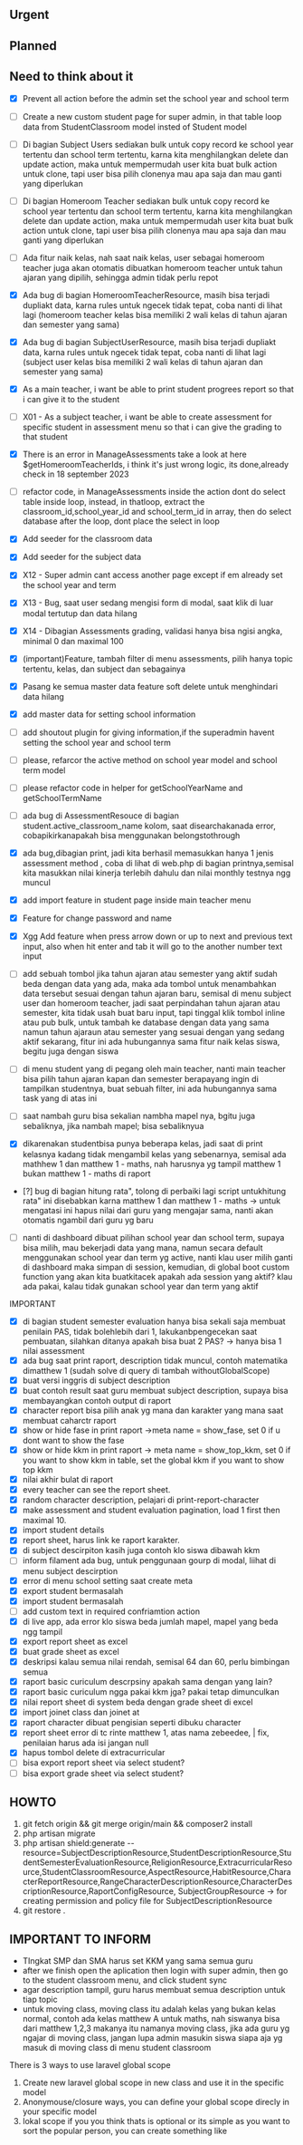 ## Urgent

## Planned

## Need to think about it


- [x] Prevent all action before the admin set the school year and school term

- [ ] Create a new custom student page for super admin, in that table loop data from StudentClassroom model insted of Student model

- [ ] Di bagian Subject Users sediakan bulk untuk copy record ke school year tertentu dan school term tertentu, karna kita menghilangkan delete dan update action, maka untuk mempermudah user kita buat bulk action untuk clone, tapi user bisa pilih clonenya mau apa saja dan mau ganti yang diperlukan

- [ ] Di bagian Homeroom Teacher sediakan bulk untuk copy record ke school year tertentu dan school term tertentu, karna kita menghilangkan delete dan update action, maka untuk mempermudah user kita buat bulk action untuk clone, tapi user bisa pilih clonenya mau apa saja dan mau ganti yang diperlukan

- [ ] Ada fitur naik kelas, nah saat naik kelas, user sebagai homeroom teacher juga akan otomatis dibuatkan homeroom teacher untuk tahun ajaran yang dipilih, sehingga admin tidak perlu repot

- [x] Ada bug di bagian HomeroomTeacherResource, masih bisa terjadi dupliakt data, karna rules untuk ngecek tidak tepat, coba nanti di lihat lagi (homeroom teacher kelas bisa memiliki 2 wali kelas di tahun ajaran dan semester yang sama)

- [x] Ada bug di bagian SubjectUserResource, masih bisa terjadi dupliakt data, karna rules untuk ngecek tidak tepat, coba nanti di lihat lagi (subject user kelas bisa memiliki 2 wali kelas di tahun ajaran dan semester yang sama)

- [x] As a main teacher, i want be able to print student progrees report so that i can give it to the student

- [ ] X01 - As a subject teacher, i want be able to create assessment for specific student in assessment menu so that i can give the grading to that student

- [x] There is an error in ManageAssessments take a look at here $getHomeroomTeacherIds, i think it's just wrong logic, its done,already check  in 18 september 2023
- [ ] refactor code, in ManageAssessments inside the action dont do select table inside loop, instead, in thatloop, extract the classroom_id,school_year_id and school_term_id in array, then do select database after the loop, dont place the select in loop

- [x] Add seeder for the classroom data
- [x] Add seeder for the subject data 
- [x] X12 - Super admin cant access another page except if em already set the school year and term
- [x] X13 - Bug, saat user sedang mengisi form di modal, saat klik di luar modal tertutup dan data hilang
- [x] X14 - Dibagian Assessments grading, validasi hanya bisa ngisi angka, minimal 0 dan maximal 100
- [x] (important)Feature, tambah filter di menu assessments, pilih hanya topic tertentu, kelas, dan subject dan sebagainya
- [x] Pasang ke semua master data feature soft delete untuk menghindari data hilang
- [x] add master data for setting school information
- [ ] add shoutout plugin for giving information,if the superadmin havent setting the school year and school term
- [ ] please, refarcor the active method on school year model and school term model
- [ ] please refactor code in helper for getSchoolYearName and getSchoolTermName
- [ ] ada bug di AssessmentResouce di bagian student.active_classroom_name kolom, saat disearchakanada error,  cobapikirkanapakah bisa menggunakan belongstothrough
- [x] ada bug,dibagian print, jadi kita berhasil memasukkan hanya 1 jenis assessment method , coba di lihat di web.php di bagian printnya,semisal kita masukkan nilai kinerja terlebih dahulu dan nilai monthly testnya ngg muncul
- [x] add import feature in student page inside main teacher menu
- [x] Feature for change password and name
- [x] Xgg Add feature when press arrow down or up to next and previous text input, also when hit enter and tab it will go to the another number text input
- [ ] add sebuah tombol jika tahun ajaran atau semester yang aktif sudah beda dengan data yang ada, maka ada tombol untuk menambahkan data tersebut sesuai dengan tahun ajaran baru, semisal di menu subject user dan homeroom teacher, jadi saat perpindahan tahun ajaran atau semester, kita tidak usah buat baru input, tapi tinggal klik tombol inline atau pub bulk, untuk tambah ke database dengan data yang sama namun tahun ajaraun atau semester yang sesuai dengan yang sedang aktif sekarang, fitur ini ada hubungannya sama fitur naik kelas siswa, begitu juga dengan siswa
- [ ] di menu student yang di pegang oleh main teacher, nanti main teacher bisa pilih tahun ajaran kapan dan semester berapayang ingin di tampilkan studentnya, buat sebuah filter, ini ada hubungannya sama task yang di atas ini
- [ ] saat nambah guru bisa sekalian nambha mapel nya, bgitu juga sebaliknya, jika nambah mapel; bisa sebaliknyua
- [x] dikarenakan studentbisa punya beberapa kelas, jadi saat di print kelasnya kadang tidak mengambil kelas yang sebenarnya, semisal ada mathhew 1 dan matthew 1 - maths, nah harusnya yg tampil matthew 1 bukan matthew 1 - maths di raport
- [?] bug di bagian hitung rata", tolong di perbaiki lagi script untukhitung rata" ini disebabkan karna matthew 1 dan matthew 1 - maths -> untuk mengatasi ini hapus nilai dari guru yang mengajar sama, nanti akan otomatis ngambil dari guru yg baru


- [ ] nanti di dashboard dibuat pilihan school year dan school term, supaya bisa milih, mau bekerjadi data yang mana, namun secara default menggunakan school year dan term yg active, nanti klau user milih ganti di dashboard maka simpan di session, kemudian, di global boot custom function yang akan kita buatkitacek apakah ada session yang aktif? klau ada pakai, kalau tidak gunakan school year dan term yang aktif



IMPORTANT
- [x] di bagian student semester evaluation hanya bisa  sekali saja membuat penilain PAS, tidak bolehlebih dari 1, lakukanbpengecekan saat pembuatan, silahkan ditanya apakah bisa buat 2 PAS?  -> hanya bisa 1 nilai assessment
- [x] ada bug saat  print raport, description  tidak muncul, contoh matematika dimatthew 1 (sudah solve di query  di tambah withoutGlobalScope)
- [x] buat versi inggris di subject description
- [x] buat contoh result saat guru membuat subject description, supaya bisa membayangkan contoh output di raport
- [x] character report bisa pilih anak yg mana dan karakter yang mana saat membuat caharctr raport
- [x] show or hide fase in print raport ->meta name = show_fase, set 0 if u dont want to show the fase
- [x] show or hide kkm in print raport -> meta name = show_top_kkm, set 0 if you want to show kkm in table, set the global kkm if you want to show top kkm
- [x] nilai akhir bulat di raport
- [x] every teacher can see the report sheet.
- [x] random character description, pelajari di print-report-character
- [x] make assessment and student evaluation pagination, load 1 first then maximal 10.
- [x] import student details
- [x] report sheet, harus link ke raport karakter.
- [x] di subject descirpiton kasih juga contoh klo siswa dibawah kkm
- [ ] inform filament ada bug, untuk penggunaan gourp di modal, liihat di menu subject descirption
- [x] error di menu school setting saat create meta
- [x] export student bermasalah
- [x] import student bermasalah
- [ ] add custom text in required confriamtion action
- [x] di live app, ada error klo siswa beda jumlah mapel, mapel yang beda ngg tampil
- [x] export report sheet as excel
- [x] buat grade sheet as excel
- [x] deskripsi kalau semua nilai rendah, semisal 64 dan 60, perlu bimbingan semua
- [x] raport basic curiculum descrpsiny apakah sama dengan yang lain?
- [x] raport basic curiculum ngga pakai kkm jga? pakai tetap dimunculkan
- [x] nilai report sheet di system beda dengan grade sheet di excel
- [x] import joinet class dan joinet at
- [x] raport character dibuat pengisian seperti dibuku character
- [x] report sheet error di tc rinte matthew 1, atas nama zebeedee, | fix, penilaian harus ada isi jangan null
- [x] hapus tombol delete di extracurricular
- [ ] bisa export report sheet via select student?
- [ ] bisa export grade sheet via select student?

## HOWTO
1. git fetch origin && git merge origin/main && composer2 install
2. php artisan migrate
3. php artisan shield:generate --resource=SubjectDescriptionResource,StudentDescriptionResource,StudentSemesterEvaluationResource,ReligionResource,ExtracurricularResource,StudentClassroomResource,AspectResource,HabitResource,CharacterReportResource,RangeCharacterDescriptionResource,CharacterDescriptionResource,RaportConfigResource, SubjectGroupResource -> for creating permission and policy file for SubjectDescriptionResource
4. git restore .

## IMPORTANT TO INFORM
- TIngkat SMP dan SMA harus set  KKM yang sama semua guru
- after we finish open the aplication then login with super admin, then go to the student classroom menu, and click student sync
- agar description tampil, guru harus membuat semua description  untuk tiap topic
- untuk moving class, moving class itu adalah kelas yang bukan kelas normal, contoh ada kelas matthew A untuk maths, nah siswanya bisa dari matthew 1,2,3 makanya itu namanya moving class, jika ada guru yg ngajar di moving class, jangan lupa admin masukin siswa siapa aja yg masuk di moving class di menu student classroom


There is 3 ways to use laravel global scope

1. Create new laravel global scope in new class and use it in the specific model
2. Anonymouse/closure ways, you can define your global scope direcly in your specific model
3. lokal scope if you you think thats is optional or its simple as you want to sort the popular person, you can create something like 